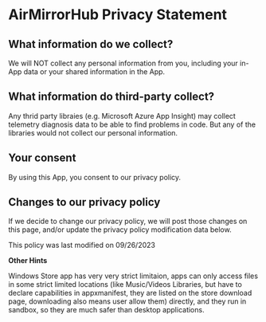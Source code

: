 # AirMirrorHub Privacy Statement

## What information do we collect?
We will NOT collect any personal information from you, including your in-App data or your shared information in the App.

## What information do third-party collect?
Any thrid party libraies (e.g. Microsoft Azure App Insight) may collect telemetry diagnosis data to be able to find problems in code. But any of the libraries would not collect our personal information.

## Your consent
By using this App, you consent to our privacy policy.

## Changes to our privacy policy
If we decide to change our privacy policy, we will post those changes on this page, and/or update the privacy policy modification data below.

This policy was last modified on 09/26/2023
 

 

**Other Hints**

Windows Store app has very very strict limitaion, apps can only access files in some strict limited locations (like  Music/Videos Libraries, but have to declare capabilities in appxmanifest, they are listed on the store download page, downloading also means user allow them)  directly, and they run in sandbox, so they are much safer than desktop applications.
